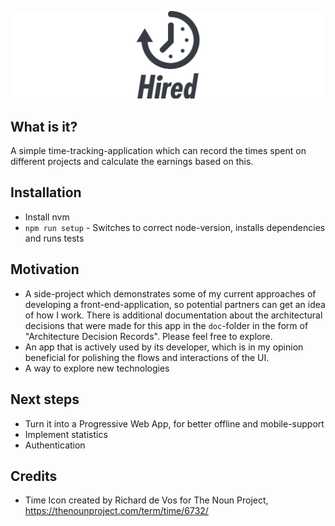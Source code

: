 ![Logo](./doc/logo_cropped.png)


## What is it?
A simple time-tracking-application which can record the times spent on different projects and calculate the earnings
based on this.

<Gif>

## Installation

* Install nvm
* `npm run setup` - Switches to correct node-version, installs dependencies and runs tests

## Motivation

* A side-project which demonstrates some of my current approaches of developing a front-end-application, so potential
partners can get an idea of how I work. There is additional documentation about the architectural decisions that were made
for this app in the `doc`-folder in the form of "Architecture Decision Records". Please feel free to explore.
* An app that is actively used by its developer, which is in my opinion beneficial for polishing the flows and
interactions of the UI.
* A way to explore new technologies

## Next steps
* Turn it into a Progressive Web App, for better offline and mobile-support
* Implement statistics
* Authentication


## Credits

* Time Icon created by Richard de Vos for The Noun Project, https://thenounproject.com/term/time/6732/
